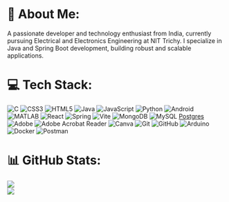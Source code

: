 # 💫 About Me:
A passionate developer and technology enthusiast from India, currently pursuing Electrical and Electronics Engineering at NIT Trichy. I specialize in Java and Spring Boot development, building robust and scalable applications.  
# 💻 Tech Stack:
![C](https://img.shields.io/badge/c-%2300599C.svg?style=for-the-badge&logo=c&logoColor=white)  ![CSS3](https://img.shields.io/badge/css3-%231572B6.svg?style=for-the-badge&logo=css3&logoColor=white)  ![HTML5](https://img.shields.io/badge/html5-%23E34F26.svg?style=for-the-badge&logo=html5&logoColor=white)  ![Java](https://img.shields.io/badge/java-%23ED8B00.svg?style=for-the-badge&logo=openjdk&logoColor=white)  ![JavaScript](https://img.shields.io/badge/javascript-%23323330.svg?style=for-the-badge&logo=javascript&logoColor=%23F7DF1E)  ![Python](https://img.shields.io/badge/python-%2314354C.svg?style=for-the-badge&logo=python&logoColor=white)  ![Android](https://img.shields.io/badge/android-%2320232a.svg?style=for-the-badge&logo=android&logoColor=%3DDC84)  ![MATLAB](https://img.shields.io/badge/MATLAB-%23E34F26.svg?style=for-the-badge&logo=mathworks&logoColor=white)  ![React](https://img.shields.io/badge/react-%2320232a.svg?style=for-the-badge&logo=react&logoColor=%2361DAFB)  ![Spring](https://img.shields.io/badge/spring-%236DB33F.svg?style=for-the-badge&logo=spring&logoColor=white)  ![Vite](https://img.shields.io/badge/vite-%23646CFF.svg?style=for-the-badge&logo=vite&logoColor=white)  ![MongoDB](https://img.shields.io/badge/MongoDB-%234ea94b.svg?style=for-the-badge&logo=mongodb&logoColor=white)  ![MySQL](https://img.shields.io/badge/mysql-4479A1.svg?style=for-the-badge&logo=mysql&logoColor=white) [Postgres](https://img.shields.io/badge/postgres-%23316192.svg?style=for-the-badge&logo=postgresql&logoColor=white)  ![Adobe](https://img.shields.io/badge/adobe-%23FF0000.svg?style=for-the-badge&logo=adobe&logoColor=white)  ![Adobe Acrobat Reader](https://img.shields.io/badge/Adobe%20Acrobat%20Reader-EC1C24.svg?style=for-the-badge&logo=Adobe%20Acrobat%20Reader&logoColor=white)  ![Canva](https://img.shields.io/badge/Canva-%2300C4CC.svg?style=for-the-badge&logo=Canva&logoColor=white)  ![Git](https://img.shields.io/badge/git-%23F05033.svg?style=for-the-badge&logo=git&logoColor=white)  ![GitHub](https://img.shields.io/badge/github-%23121011.svg?style=for-the-badge&logo=github&logoColor=white)  ![Arduino](https://img.shields.io/badge/-Arduino-00979D?style=for-the-badge&logo=Arduino&logoColor=white)  ![Docker](https://img.shields.io/badge/docker-%230db7ed.svg?style=for-the-badge&logo=docker&logoColor=white)  ![Postman](https://img.shields.io/badge/Postman-FF6C37?style=for-the-badge&logo=postman&logoColor=white)  

# 📊 GitHub Stats:
![](https://github-readme-streak-stats.herokuapp.com/?user=piyushsingh076&theme=shadow_green&hide_border=false)<br/>
![](https://github-readme-stats.vercel.app/api/top-langs/?username=piyushsingh076&theme=shadow_green&hide_border=false&include_all_commits=false&count_private=false&layout=compact)

<!-- Proudly created with GPRM ( https://gprm.itsvg.in ) -->
